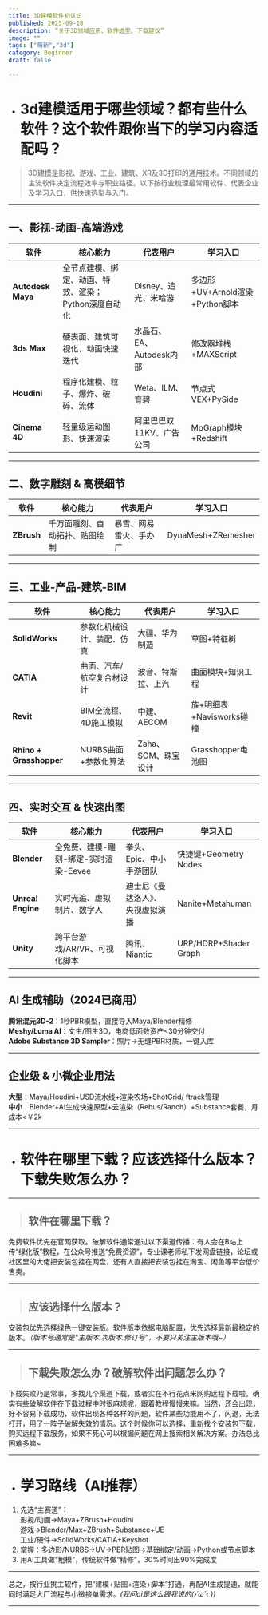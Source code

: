 ```yaml
---
title: 3D建模软件初认识
published: 2025-09-18
description: “关于3D领域应用、软件选型、下载建议”
image: ""
tags: ["萌新","3d"]
category: Beginner
draft: false 

---
```


- # **3d建模适用于哪些领域？都有些什么软件？这个软件跟你当下的学习内容适配吗？**

>3D建模是影视、游戏、工业、建筑、XR及3D打印的通用技术。不同领域的主流软件决定流程效率与职业路径。以下按行业梳理最常用软件、代表企业及学习入口，供快速选型与入门。

---

## 一、影视-动画-高端游戏  
| 软件 | 核心能力 | 代表用户 | 学习入口 |
|---|---|---|---|
| **Autodesk Maya** | 全节点建模、绑定、动画、特效、渲染；Python深度自动化 | Disney、追光、米哈游 | 多边形+UV+Arnold渲染+Python脚本 |
| **3ds Max** | 硬表面、建筑可视化、动画快速迭代 | 水晶石、EA、Autodesk内部 | 修改器堆栈+MAXScript |
| **Houdini** | 程序化建模、粒子、爆炸、破碎、流体 | Weta、ILM、育碧 | 节点式VEX+PySide |
| **Cinema 4D** | 轻量级运动图形、快速渲染 | 阿里巴巴双11KV、广告公司 | MoGraph模块+Redshift |

---

## 二、数字雕刻 & 高模细节  
| 软件 | 核心能力 | 代表用户 | 学习入口 |
|---|---|---|---|
| **ZBrush** | 千万面雕刻、自动拓扑、贴图绘制 | 暴雪、网易雷火、手办厂 | DynaMesh+ZRemesher |

---

## 三、工业-产品-建筑-BIM  
| 软件 | 核心能力 | 代表用户 | 学习入口 |
|---|---|---|---|
| **SolidWorks** | 参数化机械设计、装配、仿真 | 大疆、华为制造 | 草图+特征树 |
| **CATIA** | 曲面、汽车/航空复合材设计 | 波音、特斯拉、上汽 | 曲面模块+知识工程 |
| **Revit** | BIM全流程、4D施工模拟 | 中建、AECOM | 族+明细表+Navisworks碰撞 |
| **Rhino + Grasshopper** | NURBS曲面+参数化算法 | Zaha、SOM、珠宝设计 | Grasshopper电池图 |

---

## 四、实时交互 & 快速出图  
| 软件 | 核心能力 | 代表用户 | 学习入口 |
|---|---|---|---|
| **Blender** | 全免费、建模-雕刻-绑定-实时渲染-Eevee | 拳头、Epic、中小手游团队 | 快捷键+Geometry Nodes |
| **Unreal Engine** | 实时光追、虚拟制片、数字人 | 迪士尼《曼达洛人》、央视虚拟演播 | Nanite+Metahuman |
| **Unity** | 跨平台游戏/AR/VR、可视化脚本 | 腾讯、Niantic | URP/HDRP+Shader Graph |

---

## AI 生成辅助（2024已商用）  
 **腾讯混元3D-2**：1秒PBR模型，直接导入Maya/Blender精修  
 **Meshy/Luma AI**：文生/图生3D，电商低面数资产<30分钟交付  
 **Adobe Substance 3D Sampler**：照片→无缝PBR材质，一键入库  

---

## 企业级 & 小微企业用法  
 **大型**：Maya/Houdini+USD流水线+渲染农场+ShotGrid/ ftrack管理  
 **中小**：Blender+AI生成快速原型+云渲染（Rebus/Ranch）+Substance套餐，月成本<￥2k  

---

- # **软件在哪里下载？应该选择什么版本？下载失败怎么办？**

---

>## 软件在哪里下载？

免费软件优先在官网获取。破解软件通常通过以下渠道传播：有人会在B站上传“绿化版”教程，在公众号推送“免费资源”，专业课老师私下发网盘链接，论坛或社区里的大佬把安装包挂在网盘，还有人直接把安装包挂在淘宝、闲鱼等平台低价售卖。

---

>## 应该选择什么版本？

安装包优先选择绿色一键安装版。软件版本依据电脑配置，优先选择最新最稳定的版本。*（版本号通常是“主版本.次版本.修订号”，不要只关注主版本哦~）*

---
>## 下载失败怎么办？破解软件出问题怎么办？

下载失败乃是常事，多找几个渠道下载，或者实在不行花点米网购远程下载啦。确实有些破解软件在下载过程中时很麻烦呢，跟着教程慢慢来嘛。当然，还会出现，好不容易下载成功，软件出现各种各样的问题，软件某些功能用不了，闪退，无法打开，用了一阵子破解失效的情况。这个时候你可以选择，重新找个安装包下载，购买远程下载服务，如果不死心可以根据问题在网上搜索相关解决方案。办法总比困难多嘛~

---

- # 学习路线（AI推荐）  
1. 先选“主赛道”：  
    影视/动画→Maya+ZBrush+Houdini  
    游戏→Blender/Max+ZBrush+Substance+UE  
    工业/硬件→SolidWorks/CATIA+Keyshot  
2. 掌握：多边形/NURBS→UV→PBR贴图→基础绑定/动画→Python或节点脚本  
3. 用AI工具做“粗模”，传统软件做“精修”，30%时间出90%完成度  

---
 
总之，按行业挑主软件，把“建模+贴图+渲染+脚本”打通，再配AI生成提速，就能同时满足大厂流程与小微接单需求。*(我问ai是这么跟我说的(›´ω`‹ ))*

---